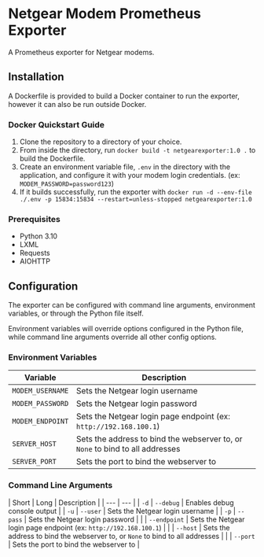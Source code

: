 # Netgear Modem Prometheus Exporter

A Prometheus exporter for Netgear modems.

## Installation

A Dockerfile is provided to build a Docker container to run the exporter, however it can also be run outside Docker.

### Docker Quickstart Guide

1. Clone the repository to a directory of your choice.
2. From inside the directory, run `docker build -t netgearexporter:1.0 .` to build the Dockerfile.
3. Create an environment variable file, `.env` in the directory with the application, and configure it with your modem login credentials. (ex: `MODEM_PASSWORD=password123`)
4. If it builds successfully, run the exporter with `docker run -d --env-file ./.env -p 15834:15834 --restart=unless-stopped netgearexporter:1.0`

### Prerequisites

 - Python 3.10
 - LXML
 - Requests
 - AIOHTTP

## Configuration

The exporter can be configured with command line arguments, environment variables, or through the Python file itself.

Environment variables will override options configured in the Python file, while command line arguments override all other config options.

### Environment Variables

| Variable | Description |
| --- | --- |
| `MODEM_USERNAME` | Sets the Netgear login username |
| `MODEM_PASSWORD` | Sets the Netgear login password |
| `MODEM_ENDPOINT` | Sets the Netgear login page endpoint (ex: `http://192.168.100.1`) |
| `SERVER_HOST` | Sets the address to bind the webserver to, or `None` to bind to all addresses |
| `SERVER_PORT` | Sets the port to bind the webserver to |

### Command Line Arguments

| Short | Long | Description |
| --- | --- |
| `-d` | `--debug` | Enables debug console output |
| `-u` | `--user` | Sets the Netgear login username |
| `-p` | `--pass` | Sets the Netgear login password |
| | `--endpoint` | Sets the Netgear login page endpoint (ex: `http://192.168.100.1`) |
| | `--host` | Sets the address to bind the webserver to, or `None` to bind to all addresses |
| | `--port` | Sets the port to bind the webserver to |
